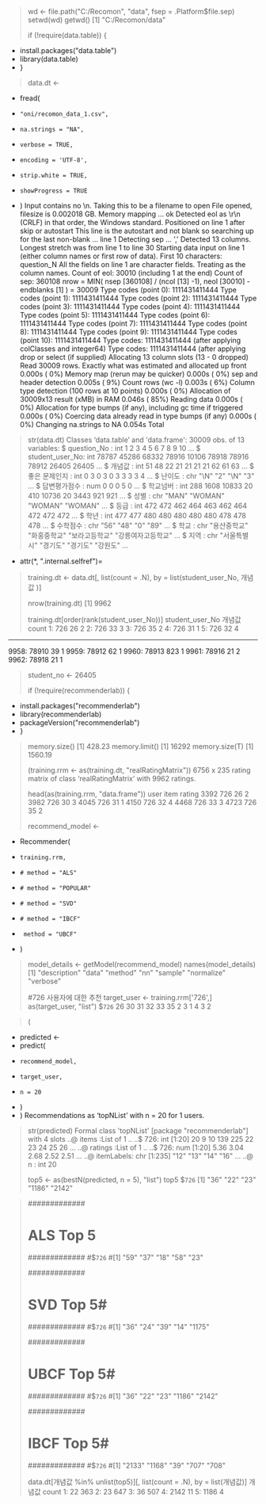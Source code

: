 > wd <- file.path("C:/Recomon", "data", fsep = .Platform$file.sep)
> setwd(wd)
> getwd()
[1] "C:/Recomon/data"
> 
> if (!require(data.table)) {
+   install.packages("data.table")
+   library(data.table)
+ }
> 
> data.dt <-
+   fread(
+     "oni/recomon_data_1.csv",
+     na.strings = "NA",
+     verbose = TRUE,
+     encoding = 'UTF-8',
+     strip.white = TRUE,
+     showProgress = TRUE
+   )
Input contains no \n. Taking this to be a filename to open
File opened, filesize is 0.002018 GB.
Memory mapping ... ok
Detected eol as \r\n (CRLF) in that order, the Windows standard.
Positioned on line 1 after skip or autostart
This line is the autostart and not blank so searching up for the last non-blank ... line 1
Detecting sep ... ','
Detected 13 columns. Longest stretch was from line 1 to line 30
Starting data input on line 1 (either column names or first row of data). First 10 characters: question_N
All the fields on line 1 are character fields. Treating as the column names.
Count of eol: 30010 (including 1 at the end)
Count of sep: 360108
nrow = MIN( nsep [360108] / (ncol [13] -1), neol [30010] - endblanks [1] ) = 30009
Type codes (point  0): 1111431411444
Type codes (point  1): 1111431411444
Type codes (point  2): 1111431411444
Type codes (point  3): 1111431411444
Type codes (point  4): 1111431411444
Type codes (point  5): 1111431411444
Type codes (point  6): 1111431411444
Type codes (point  7): 1111431411444
Type codes (point  8): 1111431411444
Type codes (point  9): 1111431411444
Type codes (point 10): 1111431411444
Type codes: 1111431411444 (after applying colClasses and integer64)
Type codes: 1111431411444 (after applying drop or select (if supplied)
Allocating 13 column slots (13 - 0 dropped)
Read 30009 rows. Exactly what was estimated and allocated up front
   0.000s (  0%) Memory map (rerun may be quicker)
   0.000s (  0%) sep and header detection
   0.005s (  9%) Count rows (wc -l)
   0.003s (  6%) Column type detection (100 rows at 10 points)
   0.000s (  0%) Allocation of 30009x13 result (xMB) in RAM
   0.046s ( 85%) Reading data
   0.000s (  0%) Allocation for type bumps (if any), including gc time if triggered
   0.000s (  0%) Coercing data already read in type bumps (if any)
   0.000s (  0%) Changing na.strings to NA
   0.054s        Total
> 
> str(data.dt)
Classes ‘data.table’ and 'data.frame':	30009 obs. of  13 variables:
 $ question_No    : int  1 2 3 4 5 6 7 8 9 10 ...
 $ student_user_No: int  78787 45286 68332 78916 10106 78918 78916 78912 26405 26405 ...
 $ 개념값         : int  51 48 22 21 21 21 21 62 61 63 ...
 $ 좋은 문제인지  : int  0 3 0 3 0 3 3 3 3 4 ...
 $ 난이도         : chr  "\\N" "2" "\\N" "3" ...
 $ 답변평가점수   : num  0 0 0 5 0 ...
 $ 학교넘버       : int  288 1608 10833 20 410 10736 20 3443 921 921 ...
 $ 성별           : chr  "MAN" "WOMAN" "WOMAN" "WOMAN" ...
 $ 등급           : int  472 472 462 464 463 462 464 472 472 472 ...
 $ 학년           : int  477 477 480 480 480 480 480 478 478 478 ...
 $ 수학점수       : chr  "56" "48" "0" "89" ...
 $ 학교           : chr  "용산중학교" "화홍중학교" "보라고등학교" "강릉여자고등학교" ...
 $ 지역           : chr  "서울특별시" "경기도" "경기도" "강원도" ...
 - attr(*, ".internal.selfref")=<externalptr> 
> 
> training.dt <- data.dt[, list(count = .N), by = list(student_user_No, 개념값 )]
> 
> nrow(training.dt)
[1] 9962
> 
> training.dt[order(rank(student_user_No))] 
      student_user_No 개념값 count
   1:             726     26     2
   2:             726     33     3
   3:             726     35     2
   4:             726     31     1
   5:             726     32     4
  ---                             
9958:           78910     39     1
9959:           78912     62     1
9960:           78913    823     1
9961:           78916     21     2
9962:           78918     21     1
> 
> student_no <- 26405
> 
> if (!require(recommenderlab)) {
+   install.packages("recommenderlab")
+   library(recommenderlab)
+   packageVersion("recommenderlab")
+ }
> 
> memory.size()
[1] 428.23
> memory.limit()
[1] 16292
> memory.size(T)
[1] 1560.19
> 
> (training.rrm <- as(training.dt, "realRatingMatrix"))
6756 x 235 rating matrix of class ‘realRatingMatrix’ with 9962 ratings.
> 
> head(as(training.rrm, "data.frame"))
     user item rating
3392  726   26      2
3982  726   30      3
4045  726   31      1
4150  726   32      4
4468  726   33      3
4723  726   35      2
> 
> recommend_model <-
+   Recommender(
+     training.rrm,
+     # method = "ALS"
+     # method = "POPULAR"
+     # method = "SVD" 
+     # method = "IBCF"
+      method = "UBCF" 
+   )
> 
> model_details <- getModel(recommend_model)
> names(model_details)
[1] "description" "data"        "method"      "nn"          "sample"      "normalize"   "verbose"    
> 
> 
> #726 사용자에 대한 추천
> target_user <- training.rrm['726',]
> as(target_user, "list")
$`726`
26 30 31 32 33 35 
 2  3  1  4  3  2 

> 
> (
+   predicted <-
+   predict(
+     recommend_model,
+     target_user,
+     n = 20
+   )
+ )
Recommendations as ‘topNList’ with n = 20 for 1 users. 
> 
> str(predicted)
Formal class 'topNList' [package "recommenderlab"] with 4 slots
  ..@ items     :List of 1
  .. ..$ 726: int [1:20] 20 9 10 139 225 22 23 24 25 26 ...
  ..@ ratings   :List of 1
  .. ..$ 726: num [1:20] 5.36 3.04 2.68 2.52 2.51 ...
  ..@ itemLabels: chr [1:235] "12" "13" "14" "16" ...
  ..@ n         : int 20
> 
> top5 <- as(bestN(predicted, n = 5), "list")
> top5
$`726`
[1] "36"   "22"   "23"   "1186" "2142"

> 
> #############
> # ALS Top 5 #
> #############
> #$`726`
> #[1] "59" "37" "18" "58" "23"
> 
> #############
> # SVD Top 5#
> #############
> #$`726`
> #[1] "36"   "24"   "39"   "14"   "1175" 
> 
> #############
> # UBCF Top 5#
> #############
> #$`726`
> #[1] "36"   "22"   "23"   "1186" "2142"
> 
> #############
> # IBCF Top 5#
> #############
> #$`726`
> #[1] "2133" "1168" "39"   "707"  "708" 
> 
> data.dt[개념값 %in% unlist(top5)][, list(count = .N), by = list(개념값)]
   개념값 count
1:     22   363
2:     23   647
3:     36   507
4:   2142    11
5:   1186     4
> 